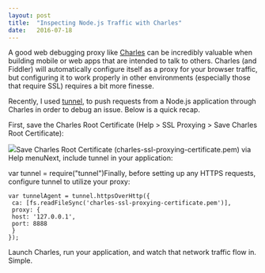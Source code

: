 ```yaml
---
layout:	post
title:	"Inspecting Node.js Traffic with Charles"
date:	2016-07-18
---
```


  A good web debugging proxy like [Charles](https://www.charlesproxy.com/) can be incredibly valuable when building mobile or web apps that are intended to talk to others. Charles (and Fiddler) will automatically configure itself as a proxy for your browser traffic, but configuring it to work properly in other environments (especially those that require SSL) requires a bit more finesse.

Recently, I used [tunnel](https://github.com/koichik/node-tunnel), to push requests from a Node.js application through Charles in order to debug an issue. Below is a quick recap.

First, save the Charles Root Certificate (Help > SSL Proxying > Save Charles Root Certificate):

![](/images/1*X4qFk2B4tbSZgbaBOWdxTA.png)Save Charles Root Certificate (charles-ssl-proxying-certificate.pem) via Help menuNext, include tunnel in your application:

var tunnel = require("tunnel")Finally, before setting up any HTTPS requests, configure tunnel to utilize your proxy:

```
var tunnelAgent = tunnel.httpsOverHttp({  
 ca: [fs.readFileSync('charles-ssl-proxying-certificate.pem')],  
 proxy: {  
 host: '127.0.0.1',  
 port: 8888  
 }  
});
```

Launch Charles, run your application, and watch that network traffic flow in. Simple.

  